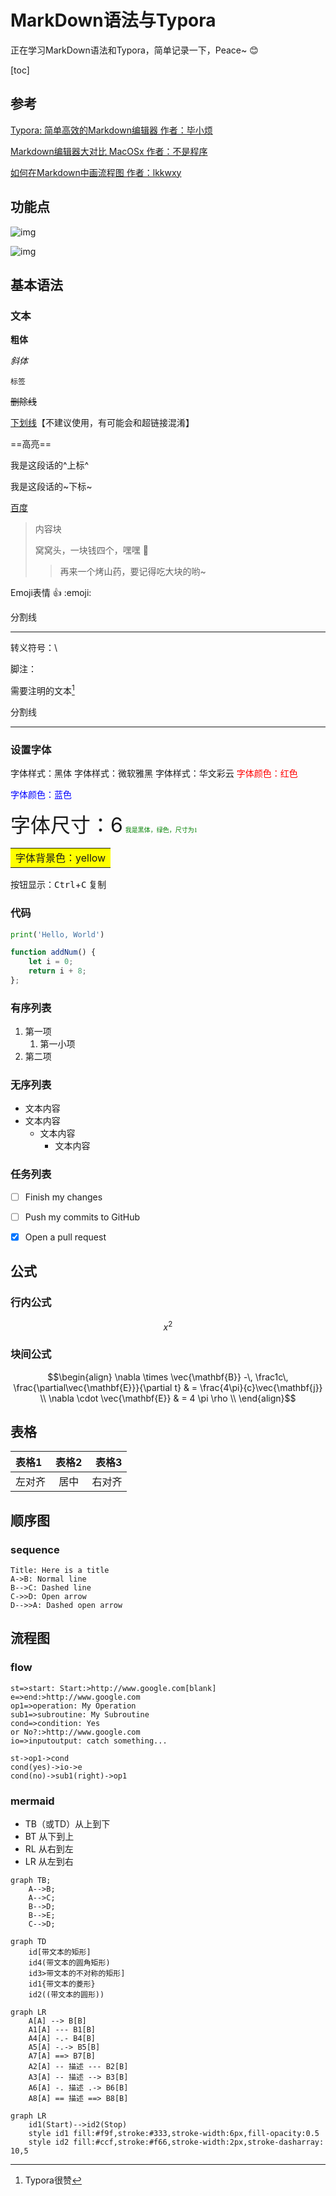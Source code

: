 # MarkDown语法与Typora

正在学习MarkDown语法和Typora，简单记录一下，Peace~ 😊

[toc]

## 参考

[Typora: 简单高效的Markdown编辑器 作者：毕小烦](https://www.jianshu.com/p/45ff441ac0d6)

[Markdown编辑器大对比 MacOSx 作者：不是程序](https://www.jianshu.com/p/39333840fdbf)

[如何在Markdown中画流程图 作者：lkkwxy](https://www.jianshu.com/p/b421cc723da5)

## 功能点

![img](./mdTr/md1.png)

![img](./mdTr/md2.png)



## 基本语法

### 文本

**粗体**

*斜体*

``标签``

~~删除线~~

<u>下划线</u>【不建议使用，有可能会和超链接混淆】

==高亮==

我是这段话的^上标^

我是这段话的~下标~

[百度](http://www.baidu.com)

> 内容块
>
> 窝窝头，一块钱四个，嘿嘿 🤭
>
> > 再来一个烤山药，要记得吃大块的哟~

Emoji表情 :+1:		:emoji:

分割线

---

转义符号：\

脚注：

需要注明的文本[^1]

[^1]: Typora很赞

分割线

***





### 设置字体

<font face="黑体">字体样式：黑体</font>
<font face="微软雅黑">字体样式：微软雅黑</font>
<font face="STCAIYUN">字体样式：华文彩云</font>
<font color = red>字体颜色：红色</font>

<font color = blue>字体颜色：蓝色</font>

<font size=6>字体尺寸：6</font>
<font face="黑体" color=green size=1>我是黑体，绿色，尺寸为1</font>

<table><tr><td bgcolor=yellow>字体背景色：yellow</td></tr></table>
按钮显示：<kbd>Ctrl</kbd>+<kbd>C</kbd> 复制



### 代码

```python
print('Hello, World')
```

```javascript
function addNum() {
    let i = 0;
    return i + 8;
};
```



### 有序列表

1. 第一项
   1. 第一小项
2. 第二项

### 无序列表

- 文本内容
- 文本内容
  - 文本内容
    - 文本内容

### 任务列表

- [ ] Finish my changes
- [ ] Push my commits to GitHub
- [x] Open a pull request



## 公式

### 行内公式

$$x^2$$

### 块间公式

$$\begin{align}
  \nabla \times \vec{\mathbf{B}} -\, \frac1c\, \frac{\partial\vec{\mathbf{E}}}{\partial t} & = \frac{4\pi}{c}\vec{\mathbf{j}} \\
  \nabla \cdot \vec{\mathbf{E}} & = 4 \pi \rho \\
\end{align}$$



## 表格

| 表格1 | 表格2 | 表格3 |
| :----- | :-----: | -----: |
|左对齐|居中|右对齐|



## 顺序图

### sequence

```sequence
Title: Here is a title
A->B: Normal line
B-->C: Dashed line
C->>D: Open arrow
D-->>A: Dashed open arrow
```



## 流程图

### flow

```flow
st=>start: Start:>http://www.google.com[blank]
e=>end:>http://www.google.com
op1=>operation: My Operation
sub1=>subroutine: My Subroutine
cond=>condition: Yes
or No?:>http://www.google.com
io=>inputoutput: catch something...

st->op1->cond
cond(yes)->io->e
cond(no)->sub1(right)->op1
```

### mermaid

- TB（或TD）从上到下
- BT 从下到上
- RL 从右到左
- LR 从左到右

```mermaid
graph TB;
    A-->B;
    A-->C;
    B-->D;
    B-->E;
    C-->D;
```

```mermaid
graph TD
    id[带文本的矩形]
    id4(带文本的圆角矩形)
    id3>带文本的不对称的矩形]
    id1{带文本的菱形}
    id2((带文本的圆形))
```

```mermaid
graph LR
    A[A] --> B[B] 
    A1[A] --- B1[B] 
    A4[A] -.- B4[B] 
    A5[A] -.-> B5[B] 
    A7[A] ==> B7[B] 
    A2[A] -- 描述 --- B2[B] 
    A3[A] -- 描述 --> B3[B] 
    A6[A] -. 描述 .-> B6[B] 
    A8[A] == 描述 ==> B8[B]
```

```mermaid
graph LR
    id1(Start)-->id2(Stop)
    style id1 fill:#f9f,stroke:#333,stroke-width:6px,fill-opacity:0.5
    style id2 fill:#ccf,stroke:#f66,stroke-width:2px,stroke-dasharray: 10,5
```